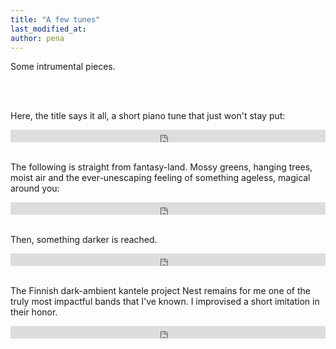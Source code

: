 ```yaml
---
title: "A few tunes"
last_modified_at:
author: pena
---
```


Some intrumental pieces.

<br/><br/>

Here, the title says it all, a short piano tune that just won't stay put:

<iframe width="100%" height="20" scrolling="no" frameborder="no" allow="autoplay" src="https://w.soundcloud.com/player/?url=https%3A//api.soundcloud.com/tracks/820955497%3Fsecret_token%3Ds-Pq2bTAa1NgB&color=%2324343e&inverse=false&auto_play=false&show_user=true"></iframe>
<br/><br/>


The following is straight from fantasy-land. Mossy greens, hanging trees, moist air and the ever-unescaping feeling of something ageless, magical around you:

<iframe width="100%" height="20" scrolling="no" frameborder="no" allow="autoplay" src="https://w.soundcloud.com/player/?url=https%3A//api.soundcloud.com/tracks/641327964&color=%23b42c5c&inverse=true&auto_play=false&show_user=true"></iframe>
<br/><br/>


Then, something darker is reached.

<iframe width="100%" height="20" scrolling="no" frameborder="no" allow="autoplay" src="https://w.soundcloud.com/player/?url=https%3A//api.soundcloud.com/tracks/689365033%3Fsecret_token%3Ds-fWf74&color=%234e164e&inverse=true&auto_play=false&show_user=true"></iframe>
<br/><br/>


The Finnish dark-ambient kantele project Nest remains for me one of the truly most impactful bands that I've known. I improvised a short imitation in their honor.

<iframe width="100%" height="20" scrolling="no" frameborder="no" allow="autoplay" src="https://w.soundcloud.com/player/?url=https%3A//api.soundcloud.com/tracks/725331706%3Fsecret_token%3Ds-vuNVO&color=%235a4f38&inverse=true&auto_play=false&show_user=true"></iframe>